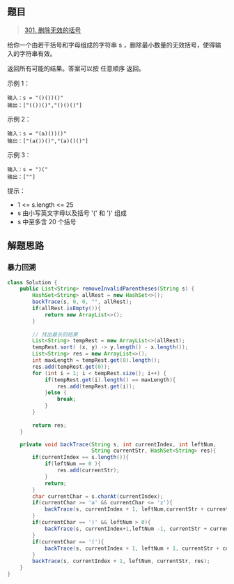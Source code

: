 ## 题目

> [301. 删除无效的括号](https://leetcode-cn.com/problems/remove-invalid-parentheses/)

给你一个由若干括号和字母组成的字符串 s ，删除最小数量的无效括号，使得输入的字符串有效。

返回所有可能的结果。答案可以按 任意顺序 返回。

 

示例 1：

```
输入：s = "()())()"
输出：["(())()","()()()"]
```

示例 2：

```
输入：s = "(a)())()"
输出：["(a())()","(a)()()"]
```

示例 3：

```
输入：s = ")("
输出：[""]
```




提示：

* 1 <= s.length <= 25
* s 由小写英文字母以及括号 '(' 和 ')' 组成
* s 中至多含 20 个括号

## 解题思路

### 暴力回溯

```java
class Solution {
    public List<String> removeInvalidParentheses(String s) {
        HashSet<String> allRest = new HashSet<>();
        backTrace(s, 0, 0, "", allRest);
        if(allRest.isEmpty()){
            return new ArrayList<>();
        }
        
        // 找出最长的结果
        List<String> tempRest = new ArrayList<>(allRest);
        tempRest.sort( (x, y) -> y.length() - x.length());
        List<String> res = new ArrayList<>();
        int maxLength = tempRest.get(0).length();
        res.add(tempRest.get(0));
        for (int i = 1; i < tempRest.size(); i++) {
            if(tempRest.get(i).length() == maxLength){
                res.add(tempRest.get(i));
            }else {
                break;
            }
        }
        
        return res;
    }

    private void backTrace(String s, int currentIndex, int leftNum, 
                           String currentStr, HashSet<String> res){
        if(currentIndex == s.length()){
            if(leftNum == 0 ){
                res.add(currentStr);
            }
            return;
        }
        char currentChar = s.charAt(currentIndex);
        if(currentChar >= 'a' && currentChar <= 'z'){
            backTrace(s, currentIndex + 1, leftNum,currentStr + currentChar, res);
        }
        if(currentChar == ')' && leftNum > 0){
            backTrace(s, currentIndex+1,leftNum -1, currentStr + currentChar, res);
        }
        if(currentChar == '('){
            backTrace(s, currentIndex + 1, leftNum + 1, currentStr + currentChar, res);
        }
        backTrace(s, currentIndex + 1, leftNum, currentStr, res);
    }
}
```

